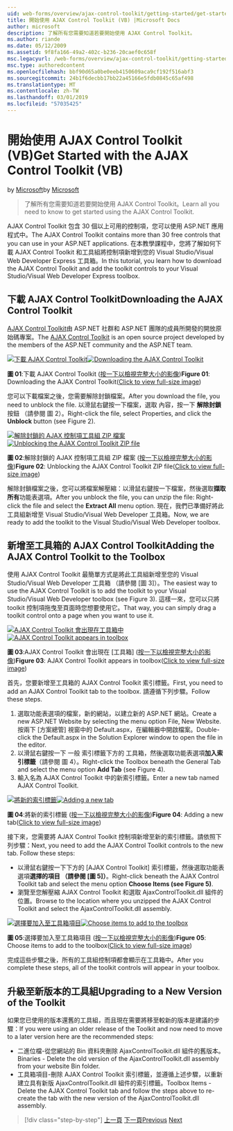 ```yaml
---
uid: web-forms/overview/ajax-control-toolkit/getting-started/get-started-with-the-ajax-control-toolkit-vb
title: 開始使用 AJAX Control Toolkit (VB) |Microsoft Docs
author: microsoft
description: 了解所有您需要知道若要開始使用 AJAX Control Toolkit。
ms.author: riande
ms.date: 05/12/2009
ms.assetid: 9f8fa166-49a2-402c-b236-20caef0c658f
msc.legacyurl: /web-forms/overview/ajax-control-toolkit/getting-started/get-started-with-the-ajax-control-toolkit-vb
msc.type: authoredcontent
ms.openlocfilehash: bbf90d65a0be0eeb4150609aca9cf192f516abf3
ms.sourcegitcommit: 24b1f6decbb17bb22a45166e5fdb0845c65af498
ms.translationtype: MT
ms.contentlocale: zh-TW
ms.lasthandoff: 03/01/2019
ms.locfileid: "57035425"
---
```

<a name="get-started-with-the-ajax-control-toolkit-vb"></a><span data-ttu-id="264df-103">開始使用 AJAX Control Toolkit (VB)</span><span class="sxs-lookup"><span data-stu-id="264df-103">Get Started with the AJAX Control Toolkit (VB)</span></span>
====================
<span data-ttu-id="264df-104">by [Microsoft](https://github.com/microsoft)</span><span class="sxs-lookup"><span data-stu-id="264df-104">by [Microsoft](https://github.com/microsoft)</span></span>

> <span data-ttu-id="264df-105">了解所有您需要知道若要開始使用 AJAX Control Toolkit。</span><span class="sxs-lookup"><span data-stu-id="264df-105">Learn all you need to know to get started using the AJAX Control Toolkit.</span></span>


<span data-ttu-id="264df-106">AJAX Control Toolkit 包含 30 個以上可用的控制項，您可以使用 ASP.NET 應用程式中。</span><span class="sxs-lookup"><span data-stu-id="264df-106">The AJAX Control Toolkit contains more than 30 free controls that you can use in your ASP.NET applications.</span></span> <span data-ttu-id="264df-107">在本教學課程中，您將了解如何下載 AJAX Control Toolkit 和工具組將控制項新增到您的 Visual Studio/Visual Web Developer Express 工具箱。</span><span class="sxs-lookup"><span data-stu-id="264df-107">In this tutorial, you learn how to download the AJAX Control Toolkit and add the toolkit controls to your Visual Studio/Visual Web Developer Express toolbox.</span></span>

## <a name="downloading-the-ajax-control-toolkit"></a><span data-ttu-id="264df-108">下載 AJAX Control Toolkit</span><span class="sxs-lookup"><span data-stu-id="264df-108">Downloading the AJAX Control Toolkit</span></span>

<span data-ttu-id="264df-109">[AJAX Control Toolkit](http://devexpress.com/act)由 ASP.NET 社群和 ASP.NET 團隊的成員所開發的開放原始碼專案。</span><span class="sxs-lookup"><span data-stu-id="264df-109">The [AJAX Control Toolkit](http://devexpress.com/act) is an open source project developed by the members of the ASP.NET community and the ASP.NET team.</span></span>


<span data-ttu-id="264df-110">[![下載 AJAX Control Toolkit](get-started-with-the-ajax-control-toolkit-vb/_static/image1.jpg)](get-started-with-the-ajax-control-toolkit-vb/_static/image1.png)</span><span class="sxs-lookup"><span data-stu-id="264df-110">[![Downloading the AJAX Control Toolkit](get-started-with-the-ajax-control-toolkit-vb/_static/image1.jpg)](get-started-with-the-ajax-control-toolkit-vb/_static/image1.png)</span></span>

<span data-ttu-id="264df-111">**圖 01**:下載 AJAX Control Toolkit ([按一下以檢視完整大小的影像](get-started-with-the-ajax-control-toolkit-vb/_static/image2.png))</span><span class="sxs-lookup"><span data-stu-id="264df-111">**Figure 01**: Downloading the AJAX Control Toolkit([Click to view full-size image](get-started-with-the-ajax-control-toolkit-vb/_static/image2.png))</span></span>


<span data-ttu-id="264df-112">您可以下載檔案之後，您需要解除封鎖檔案。</span><span class="sxs-lookup"><span data-stu-id="264df-112">After you download the file, you need to unblock the file.</span></span> <span data-ttu-id="264df-113">以滑鼠右鍵按一下檔案，選取 內容，按一下 **解除封鎖**按鈕 （請參閱 圖 2）。</span><span class="sxs-lookup"><span data-stu-id="264df-113">Right-click the file, select Properties, and click the **Unblock** button (see Figure 2).</span></span>


<span data-ttu-id="264df-114">[![解除封鎖的 AJAX 控制項工具組 ZIP 檔案](get-started-with-the-ajax-control-toolkit-vb/_static/image2.jpg)](get-started-with-the-ajax-control-toolkit-vb/_static/image3.png)</span><span class="sxs-lookup"><span data-stu-id="264df-114">[![Unblocking the AJAX Control Toolkit ZIP file](get-started-with-the-ajax-control-toolkit-vb/_static/image2.jpg)](get-started-with-the-ajax-control-toolkit-vb/_static/image3.png)</span></span>

<span data-ttu-id="264df-115">**圖 02**:解除封鎖的 AJAX 控制項工具組 ZIP 檔案 ([按一下以檢視完整大小的影像](get-started-with-the-ajax-control-toolkit-vb/_static/image4.png))</span><span class="sxs-lookup"><span data-stu-id="264df-115">**Figure 02**: Unblocking the AJAX Control Toolkit ZIP file([Click to view full-size image](get-started-with-the-ajax-control-toolkit-vb/_static/image4.png))</span></span>


<span data-ttu-id="264df-116">解除封鎖檔案之後，您可以將檔案解壓縮：以滑鼠右鍵按一下檔案，然後選取**擷取所有**功能表選項。</span><span class="sxs-lookup"><span data-stu-id="264df-116">After you unblock the file, you can unzip the file: Right-click the file and select the **Extract All** menu option.</span></span> <span data-ttu-id="264df-117">現在，我們已準備好將此工具組新增至 Visual Studio/Visual Web Developer 工具箱。</span><span class="sxs-lookup"><span data-stu-id="264df-117">Now, we are ready to add the toolkit to the Visual Studio/Visual Web Developer toolbox.</span></span>

## <a name="adding-the-ajax-control-toolkit-to-the-toolbox"></a><span data-ttu-id="264df-118">新增至工具箱的 AJAX Control Toolkit</span><span class="sxs-lookup"><span data-stu-id="264df-118">Adding the AJAX Control Toolkit to the Toolbox</span></span>

<span data-ttu-id="264df-119">使用 AJAX Control Toolkit 最簡單方式是將此工具組新增至您的 Visual Studio/Visual Web Developer 工具箱 （請參閱 [圖 3]）。</span><span class="sxs-lookup"><span data-stu-id="264df-119">The easiest way to use the AJAX Control Toolkit is to add the toolkit to your Visual Studio/Visual Web Developer toolbox (see Figure 3).</span></span> <span data-ttu-id="264df-120">這樣一來，您可以只將 toolkit 控制項拖曳至頁面時您想要使用它。</span><span class="sxs-lookup"><span data-stu-id="264df-120">That way, you can simply drag a toolkit control onto a page when you want to use it.</span></span>


<span data-ttu-id="264df-121">[![AJAX Control Toolkit 會出現在工具箱中](get-started-with-the-ajax-control-toolkit-vb/_static/image3.jpg)](get-started-with-the-ajax-control-toolkit-vb/_static/image5.png)</span><span class="sxs-lookup"><span data-stu-id="264df-121">[![AJAX Control Toolkit appears in toolbox](get-started-with-the-ajax-control-toolkit-vb/_static/image3.jpg)](get-started-with-the-ajax-control-toolkit-vb/_static/image5.png)</span></span>

<span data-ttu-id="264df-122">**圖 03**:AJAX Control Toolkit 會出現在 [工具箱] ([按一下以檢視完整大小的影像](get-started-with-the-ajax-control-toolkit-vb/_static/image6.png))</span><span class="sxs-lookup"><span data-stu-id="264df-122">**Figure 03**: AJAX Control Toolkit appears in toolbox([Click to view full-size image](get-started-with-the-ajax-control-toolkit-vb/_static/image6.png))</span></span>


<span data-ttu-id="264df-123">首先，您要新增至工具箱的 AJAX Control Toolkit 索引標籤。</span><span class="sxs-lookup"><span data-stu-id="264df-123">First, you need to add an AJAX Control Toolkit tab to the toolbox.</span></span> <span data-ttu-id="264df-124">請遵循下列步驟。</span><span class="sxs-lookup"><span data-stu-id="264df-124">Follow these steps.</span></span>

1. <span data-ttu-id="264df-125">選取功能表選項的檔案，新的網站，以建立新的 ASP.NET 網站。</span><span class="sxs-lookup"><span data-stu-id="264df-125">Create a new ASP.NET Website by selecting the menu option File, New Website.</span></span> <span data-ttu-id="264df-126">按兩下 [方案總管] 視窗中的 Default.aspx，在編輯器中開啟檔案。</span><span class="sxs-lookup"><span data-stu-id="264df-126">Double-click the Default.aspx in the Solution Explorer window to open the file in the editor.</span></span>
2. <span data-ttu-id="264df-127">以滑鼠右鍵按一下 一般 索引標籤下方的 工具箱，然後選取功能表選項**加入索引標籤**（請參閱 圖 4）。</span><span class="sxs-lookup"><span data-stu-id="264df-127">Right-click the Toolbox beneath the General Tab and select the menu option **Add Tab** (see Figure 4).</span></span>
3. <span data-ttu-id="264df-128">輸入名為 AJAX Control Toolkit 中的新索引標籤。</span><span class="sxs-lookup"><span data-stu-id="264df-128">Enter a new tab named AJAX Control Toolkit.</span></span>


<span data-ttu-id="264df-129">[![將新的索引標籤](get-started-with-the-ajax-control-toolkit-vb/_static/image4.jpg)](get-started-with-the-ajax-control-toolkit-vb/_static/image7.png)</span><span class="sxs-lookup"><span data-stu-id="264df-129">[![Adding a new tab](get-started-with-the-ajax-control-toolkit-vb/_static/image4.jpg)](get-started-with-the-ajax-control-toolkit-vb/_static/image7.png)</span></span>

<span data-ttu-id="264df-130">**圖 04**:將新的索引標籤 ([按一下以檢視完整大小的影像](get-started-with-the-ajax-control-toolkit-vb/_static/image8.png))</span><span class="sxs-lookup"><span data-stu-id="264df-130">**Figure 04**: Adding a new tab([Click to view full-size image](get-started-with-the-ajax-control-toolkit-vb/_static/image8.png))</span></span>


<span data-ttu-id="264df-131">接下來，您需要將 AJAX Control Toolkit 控制項新增至新的索引標籤。請依照下列步驟：</span><span class="sxs-lookup"><span data-stu-id="264df-131">Next, you need to add the AJAX Control Toolkit controls to the new tab. Follow these steps:</span></span>

- <span data-ttu-id="264df-132">以滑鼠右鍵按一下下方的 [AJAX Control Toolkit] 索引標籤，然後選取功能表選項**選擇的項目 （請參閱 [圖 5]）**。</span><span class="sxs-lookup"><span data-stu-id="264df-132">Right-click beneath the AJAX Control Toolkit tab and select the menu option **Choose Items (see Figure 5)**.</span></span>
- <span data-ttu-id="264df-133">瀏覽至您解壓縮 AJAX Control Toolkit 和選取 AjaxControlToolkit.dll 組件的位置。</span><span class="sxs-lookup"><span data-stu-id="264df-133">Browse to the location where you unzipped the AJAX Control Toolkit and select the AjaxControlToolkit.dll assembly.</span></span>


<span data-ttu-id="264df-134">[![選擇要加入至工具箱項目](get-started-with-the-ajax-control-toolkit-vb/_static/image5.jpg)](get-started-with-the-ajax-control-toolkit-vb/_static/image9.png)</span><span class="sxs-lookup"><span data-stu-id="264df-134">[![Choose items to add to the toolbox](get-started-with-the-ajax-control-toolkit-vb/_static/image5.jpg)](get-started-with-the-ajax-control-toolkit-vb/_static/image9.png)</span></span>

<span data-ttu-id="264df-135">**圖 05**:選擇要加入至工具箱項目 ([按一下以檢視完整大小的影像](get-started-with-the-ajax-control-toolkit-vb/_static/image10.png))</span><span class="sxs-lookup"><span data-stu-id="264df-135">**Figure 05**: Choose items to add to the toolbox([Click to view full-size image](get-started-with-the-ajax-control-toolkit-vb/_static/image10.png))</span></span>


<span data-ttu-id="264df-136">完成這些步驟之後，所有的工具組控制項都會顯示在工具箱中。</span><span class="sxs-lookup"><span data-stu-id="264df-136">After you complete these steps, all of the toolkit controls will appear in your toolbox.</span></span>

## <a name="upgrading-to-a-new-version-of-the-toolkit"></a><span data-ttu-id="264df-137">升級至新版本的工具組</span><span class="sxs-lookup"><span data-stu-id="264df-137">Upgrading to a New Version of the Toolkit</span></span>

<span data-ttu-id="264df-138">如果您已使用的版本還舊的工具組，而且現在需要將移至較新的版本是建議的步驟：</span><span class="sxs-lookup"><span data-stu-id="264df-138">If you were using an older release of the Toolkit and now need to move to a later version here are the recommended steps:</span></span>

- <span data-ttu-id="264df-139">二進位檔-從您網站的 Bin 資料夾刪除 AjaxControlToolkit.dll 組件的舊版本。</span><span class="sxs-lookup"><span data-stu-id="264df-139">Binaries - Delete the old version of the AjaxControlToolkit.dll assembly from your website Bin folder.</span></span>
- <span data-ttu-id="264df-140">工具箱項目-刪除 AJAX Control Toolkit 索引標籤，並遵循上述步驟，以重新建立具有新版 AjaxControlToolkit.dll 組件的索引標籤。</span><span class="sxs-lookup"><span data-stu-id="264df-140">Toolbox Items - Delete the AJAX Control Toolkit tab and follow the steps above to re-create the tab with the new version of the AjaxControlToolkit.dll assembly.</span></span>

> [!div class="step-by-step"]
> <span data-ttu-id="264df-141">[上一頁](creating-a-custom-ajax-control-toolkit-control-extender-cs.md)
> [下一頁](using-ajax-control-toolkit-controls-and-control-extenders-vb.md)</span><span class="sxs-lookup"><span data-stu-id="264df-141">[Previous](creating-a-custom-ajax-control-toolkit-control-extender-cs.md)
[Next](using-ajax-control-toolkit-controls-and-control-extenders-vb.md)</span></span>
